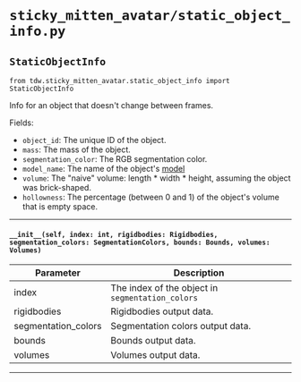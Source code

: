 # `sticky_mitten_avatar/static_object_info.py`

## `StaticObjectInfo`

`from tdw.sticky_mitten_avatar.static_object_info import StaticObjectInfo`

Info for an object that doesn't change between frames.

Fields:

- `object_id`: The unique ID of the object.
- `mass`: The mass of the object.
- `segmentation_color`: The RGB segmentation color.
- `model_name`: The name of the object's [model](https://github.com/threedworld-mit/tdw/blob/master/Documentation/python/librarian/model_librarian.md)
- `volume`: The "naive" volume: length * width * height, assuming the object was brick-shaped.
- `hollowness`: The percentage (between 0 and 1) of the object's volume that is empty space.

***

#### `__init__(self, index: int, rigidbodies: Rigidbodies, segmentation_colors: SegmentationColors, bounds: Bounds, volumes: Volumes)`


| Parameter | Description |
| --- | --- |
| index | The index of the object in `segmentation_colors` |
| rigidbodies | Rigidbodies output data. |
| segmentation_colors | Segmentation colors output data. |
| bounds | Bounds output data. |
| volumes | Volumes output data. |

***

